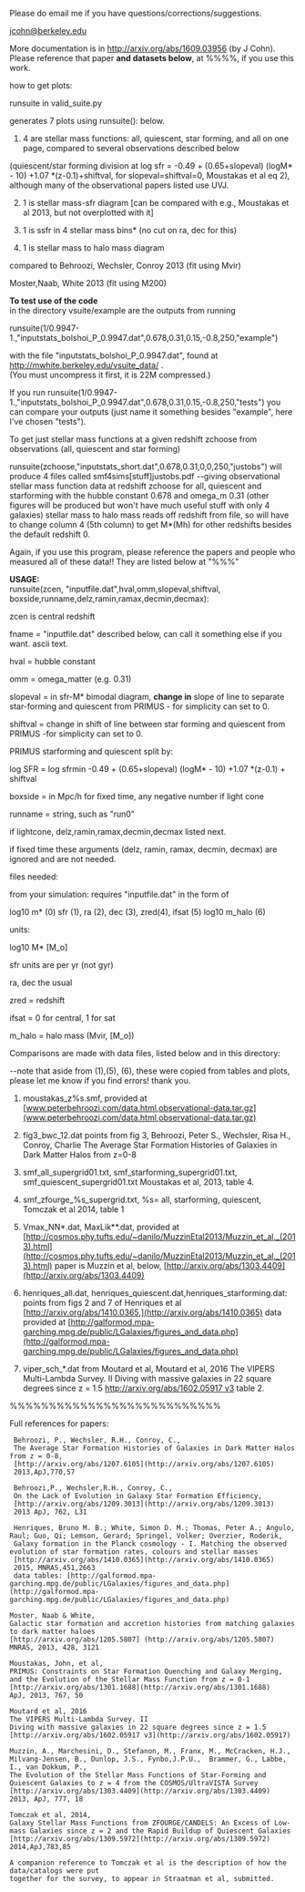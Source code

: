 Please do email me if you have questions/corrections/suggestions.

jcohn@berkeley.edu

More documentation is in  http://arxiv.org/abs/1609.03956 (by J Cohn).  Please reference that paper <b>and datasets below</b>, at %%%%,  if you use this work.
   
how to get plots:

runsuite in valid_suite.py 

generates 7 plots using runsuite(): below.

1. 4 are stellar mass functions:
all, quiescent, star forming, and all on one page, compared to several observations described below

(quiescent/star forming division at log sfr = -0.49 + (0.65+slopeval) (logM* - 10) +1.07 *(z-0.1)+shiftval, for slopeval=shiftval=0,
Moustakas et al eq 2), although many of the observational papers listed use UVJ.

2. 1 is stellar mass-sfr diagram [can be compared with e.g., Moustakas et al 2013, but not overplotted with it]

3. 1 is ssfr in 4 stellar mass bins* (no cut on ra, dec for this)

4. 1 is stellar mass to halo mass diagram 

compared to Behroozi, Wechsler, Conroy 2013 (fit using Mvir)

Moster,Naab, White 2013 (fit using M200)

<b>To test use of the code</b><br>
in the directory vsuite/example are the outputs from running

runsuite(1/0.9947-1.,"inputstats_bolshoi_P_0.9947.dat",0.678,0.31,0.15,-0.8,250,"example")

with the file "inputstats_bolshoi_P_0.9947.dat", found at <a href="http://mwhite.berkeley.edu/vsuite_data">http://mwhite.berkeley.edu/vsuite_data/</a> .  
(You must uncompress it first, it is 22M compressed.)

If you run 
runsuite(1/0.9947-1.,"inputstats_bolshoi_P_0.9947.dat",0.678,0.31,0.15,-0.8,250,"tests")
you can compare your outputs (just name it something besides "example", here I've chosen "tests").

To get just stellar mass functions at a given redshift zchoose from observations (all, quiescent and star forming)

runsuite(zchoose,"inputstats_short.dat",0.678,0.31,0,0,250,"justobs") 
will produce 4 files called smf4sims[stuff]justobs.pdf
--giving observational stellar mass function data at redshift zchoose for
all, quiescent and starforming
with the hubble constant 0.678 and omega_m 0.31
(other figures will be produced but won't have much useful stuff with only 4 galaxies)
stellar mass to halo mass reads off redshift from file, so will have to change column 4 (5th column) to get M*(Mh) for other redshifts
besides the default redshift 0.


Again, if you use this program, please reference the papers and people who measured
all of these data!!
They are listed below at "%%%"


<b>USAGE:</b><br>
runsuite(zcen, "inputfile.dat",hval,omm,slopeval,shiftval, boxside,runname,delz,ramin,ramax,decmin,decmax):

zcen is central redshift

fname = "inputfile.dat" described below, can call it something else
 if you want.  ascii text.
 
hval  = hubble constant

omm = omega_matter (e.g. 0.31)

slopeval = in sfr-M* bimodal diagram, **change in** slope of line to separate star-forming and quiescent from PRIMUS - for simplicity can set to 0.

shiftval = change in shift of line between star forming and quiescent from PRIMUS -for simplicity can set to 0.

PRIMUS starforming and quiescent split by: 

log SFR = log sfrmin -0.49 + (0.65+slopeval) (logM* - 10) +1.07 *(z-0.1) + shiftval 

boxside = in Mpc/h for fixed time, any negative number if light cone

runname = string, such as "run0"

if lightcone, delz,ramin,ramax,decmin,decmax listed next.

if fixed time these arguments (delz, ramin, ramax, decmin, decmax)
are ignored and are not needed.


 files needed:


 from your simulation: requires "inputfile.dat" in the form of

 log10 m* (0) sfr (1), ra (2), dec (3), zred(4), ifsat (5) log10 m_halo (6)

 units:

log10 M* [M_o]

sfr units are per yr (not gyr)

 ra, dec the usual

 zred = redshift

ifsat = 0 for central, 1 for sat

 m_halo = halo mass (Mvir, [M_o])

Comparisons are made with data files, listed below and in this directory: 

--note that aside from (1),(5), (6), these were copied from tables and plots,
please let me know if you find errors!  thank you.

1. moustakas_z%s.smf,
provided at [www.peterbehroozi.com/data.html,observational-data.tar.gz](www.peterbehroozi.com/data.html,observational-data.tar.gz)

2. fig3_bwc_12.dat
points from fig 3, Behroozi, Peter S., Wechsler, Risa H., Conroy, Charlie
    The Average Star Formation Histories of Galaxies in Dark Matter Halos from z=0-8


3. smf_all_supergrid01.txt, smf_starforming_supergrid01.txt,
smf_quiescent_supergrid01.txt
 Moustakas et al, 2013, table 4.

4. smf_zfourge_%s_supergrid.txt, %s= all, starforming, quiescent,
 Tomczak et al 2014, table 1
 

5. Vmax_NN*.dat, MaxLik**.dat, 
provided at
[http://cosmos.phy.tufts.edu/~danilo/MuzzinEtal2013/Muzzin_et_al._(2013).html](http://cosmos.phy.tufts.edu/~danilo/MuzzinEtal2013/Muzzin_et_al._(2013).html)
paper is Muzzin et al, below, [http://arxiv.org/abs/1303.4409](http://arxiv.org/abs/1303.4409)

6.  henriques_all.dat, henriques_quiescent.dat,henriques_starforming.dat:
 points from figs 2 and 7 of Henriques et al
[http://arxiv.org/abs/1410.0365,](http://arxiv.org/abs/1410.0365) data provided at
 [http://galformod.mpa-garching.mpg.de/public/LGalaxies/figures_and_data.php](http://galformod.mpa-garching.mpg.de/public/LGalaxies/figures_and_data.php)

7. viper_sch_*.dat from Moutard et al,    Moutard et al, 2016
    The VIPERS Multi-Lambda Survey. II
Diving with massive galaxies in 22 square degrees since z = 1.5
    [http://arxiv.org/abs/1602.05917 v3](http://arxiv.org/abs/1602.05917)
    table 2.
     
%%%%%%%%%%%%%%%%%%%%%%%%%%%

Full references for papers:

     Behroozi, P., Wechsler, R.H., Conroy, C.,
     The Average Star Formation Histories of Galaxies in Dark Matter Halos from z = 0-8,
     [http://arxiv.org/abs/1207.6105](http://arxiv.org/abs/1207.6105)
     2013,ApJ,770,57

     Behroozi,P., Wechsler,R.H., Conroy, C.,
     On the Lack of Evolution in Galaxy Star Formation Efficiency,
     [http://arxiv.org/abs/1209.3013](http://arxiv.org/abs/1209.3013)
     2013 ApJ, 762, L31

     Henriques, Bruno M. B.; White, Simon D. M.; Thomas, Peter A.; Angulo, Raul; Guo, Qi; Lemson, Gerard; Springel, Volker; Overzier, Roderik,
     Galaxy formation in the Planck cosmology - I. Matching the observed evolution of star formation rates, colours and stellar masses
     [http://arxiv.org/abs/1410.0365](http://arxiv.org/abs/1410.0365)
     2015, MNRAS,451,2663 
     data tables: [http://galformod.mpa-garching.mpg.de/public/LGalaxies/figures_and_data.php](http://galformod.mpa-garching.mpg.de/public/LGalaxies/figures_and_data.php)

    Moster, Naab & White, 
    Galactic star formation and accretion histories from matching galaxies to dark matter haloes
    [http://arxiv.org/abs/1205.5807] (http://arxiv.org/abs/1205.5807)
    MNRAS, 2013, 428, 3121
     
    Moustakas, John, et al,
    PRIMUS: Constraints on Star Formation Quenching and Galaxy Merging, and the Evolution of the Stellar Mass Function from z = 0-1
    [http://arxiv.org/abs/1301.1688](http://arxiv.org/abs/1301.1688)
    ApJ, 2013, 767, 50

    Moutard et al, 2016
    The VIPERS Multi-Lambda Survey. II
    Diving with massive galaxies in 22 square degrees since z = 1.5
    [http://arxiv.org/abs/1602.05917 v3](http://arxiv.org/abs/1602.05917) 
    
    Muzzin, A., Marchesini, D., Stefanon, M., Franx, M., McCracken, H.J., Milvang-Jensen, B., Dunlop, J.S., Fynbo,J.P.U.,  Brammer, G., Labbe, I., van Dokkum, P., 
    The Evolution of the Stellar Mass Functions of Star-Forming and Quiescent Galaxies to z = 4 from the COSMOS/UltraVISTA Survey
    [http://arxiv.org/abs/1303.4409](http://arxiv.org/abs/1303.4409)
    2013, ApJ, 777, 18

    Tomczak et al, 2014,
    Galaxy Stellar Mass Functions from ZFOURGE/CANDELS: An Excess of Low-mass Galaxies since z = 2 and the Rapid Buildup of Quiescent Galaxies
    [http://arxiv.org/abs/1309.5972](http://arxiv.org/abs/1309.5972)
    2014,ApJ,783,85

    A companion reference to Tomczak et al is the description of how the data/catalogs were put
    together for the survey, to appear in Straatman et al, submitted.
